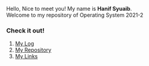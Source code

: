 Hello, Nice to meet you! My name is **Hanif Syuaib**.  
Welcome to my repository of Operating System 2021-2

### Check it out!
1. [My Log](https://hanifsyuaib.github.io/os212/TXT/mylog.txt)
2. [My Repository](https://github.com/hanifsyuaib/os212)
3. [My Links](https://hanifsyuaib.github.io/os212/LINKS/)
